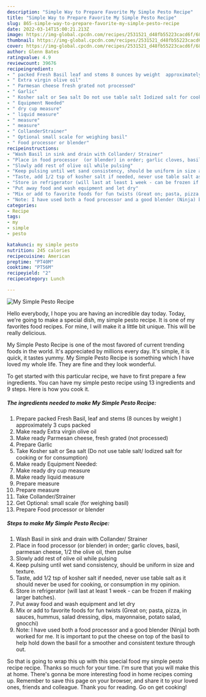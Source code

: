 ```yaml
---
description: "Simple Way to Prepare Favorite My Simple Pesto Recipe"
title: "Simple Way to Prepare Favorite My Simple Pesto Recipe"
slug: 865-simple-way-to-prepare-favorite-my-simple-pesto-recipe
date: 2022-03-14T15:00:21.213Z
image: https://img-global.cpcdn.com/recipes/2531521_d48fb55223cacd6f/680x482cq70/my-simple-pesto-recipe-recipe-main-photo.jpg
thumbnail: https://img-global.cpcdn.com/recipes/2531521_d48fb55223cacd6f/680x482cq70/my-simple-pesto-recipe-recipe-main-photo.jpg
cover: https://img-global.cpcdn.com/recipes/2531521_d48fb55223cacd6f/680x482cq70/my-simple-pesto-recipe-recipe-main-photo.jpg
author: Glenn Bates
ratingvalue: 4.9
reviewcount: 39676
recipeingredient:
- " packed Fresh Basil leaf and stems 8 ounces by weight  approximately 3 cups packed"
- " Extra virgin olive oil"
- " Parmesan cheese fresh grated not processed"
- " Garlic"
- " Kosher salt or Sea salt Do not use table salt Iodized salt for cooking or for consumption"
- " Equipment Needed"
- " dry cup measure"
- " liquid measure"
- " measure"
- " measure"
- " CollanderStrainer"
- " Optional small scale for weighing basil"
- " Food processor or blender"
recipeinstructions:
- "Wash Basil in sink and drain with Collander/ Strainer"
- "Place in food processor  (or blender) in order; garlic cloves, basil, parmesan cheese, 1/2 the olive oil, then pulse"
- "Slowly add rest of olive oil while pulsing"
- "Keep pulsing until wet sand consistency, should be uniform in size and texture."
- "Taste, add 1/2 tsp of kosher salt if needed, never use table salt as it should never be used for cooking, or consumption in my opinion."
- "Store in refrigerator (will last at least 1 week - can be frozen if making larger batches)."
- "Put away food and wash equipment and let dry"
- "Mix or add to favorite foods for fun twists (Great on; pasta, pizza, in sauces, hummus, salad dressing, dips, mayonnaise, potato salad, gnocchi)"
- "Note: I have used both a food processor and a good blender (Ninja) both worked for me. It is important to put the cheese on top of the basil to help hold down the basil for a smoother and consistent texture through out."
categories:
- Recipe
tags:
- my
- simple
- pesto

katakunci: my simple pesto 
nutrition: 245 calories
recipecuisine: American
preptime: "PT40M"
cooktime: "PT56M"
recipeyield: "2"
recipecategory: Lunch

---
```



![My Simple Pesto Recipe](https://img-global.cpcdn.com/recipes/2531521_d48fb55223cacd6f/680x482cq70/my-simple-pesto-recipe-recipe-main-photo.jpg)

Hello everybody, I hope you are having an incredible day today. Today, we're going to make a special dish, my simple pesto recipe. It is one of my favorites food recipes. For mine, I will make it a little bit unique. This will be really delicious.

My Simple Pesto Recipe is one of the most favored of current trending foods in the world. It's appreciated by millions every day. It's simple, it is quick, it tastes yummy. My Simple Pesto Recipe is something which I have loved my whole life. They are fine and they look wonderful.




To get started with this particular recipe, we have to first prepare a few ingredients. You can have my simple pesto recipe using 13 ingredients and 9 steps. Here is how you cook it.

<!--inarticleads1-->

##### The ingredients needed to make My Simple Pesto Recipe:

1. Prepare  packed Fresh Basil, leaf and stems (8 ounces by weight ) approximately 3 cups packed
1. Make ready  Extra virgin olive oil
1. Make ready  Parmesan cheese, fresh grated (not processed)
1. Prepare  Garlic
1. Take  Kosher salt or Sea salt (Do not use table salt/ Iodized salt for cooking or for consumption)
1. Make ready  Equipment Needed:
1. Make ready  dry cup measure
1. Make ready  liquid measure
1. Prepare  measure
1. Prepare  measure
1. Take  Collander/Strainer
1. Get  Optional: small scale (for weighing basil)
1. Prepare  Food processor or blender




<!--inarticleads2-->

##### Steps to make My Simple Pesto Recipe:

1. Wash Basil in sink and drain with Collander/ Strainer
1. Place in food processor  (or blender) in order; garlic cloves, basil, parmesan cheese, 1/2 the olive oil, then pulse
1. Slowly add rest of olive oil while pulsing
1. Keep pulsing until wet sand consistency, should be uniform in size and texture.
1. Taste, add 1/2 tsp of kosher salt if needed, never use table salt as it should never be used for cooking, or consumption in my opinion.
1. Store in refrigerator (will last at least 1 week - can be frozen if making larger batches).
1. Put away food and wash equipment and let dry
1. Mix or add to favorite foods for fun twists (Great on; pasta, pizza, in sauces, hummus, salad dressing, dips, mayonnaise, potato salad, gnocchi)
1. Note: I have used both a food processor and a good blender (Ninja) both worked for me. It is important to put the cheese on top of the basil to help hold down the basil for a smoother and consistent texture through out.




So that is going to wrap this up with this special food my simple pesto recipe recipe. Thanks so much for your time. I'm sure that you will make this at home. There's gonna be more interesting food in home recipes coming up. Remember to save this page on your browser, and share it to your loved ones, friends and colleague. Thank you for reading. Go on get cooking!
